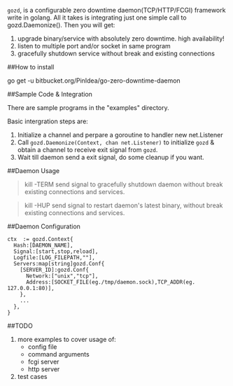 `gozd`, is a configurable zero downtime daemon(TCP/HTTP/FCGI) framework write in golang. All it takes is integrating just one simple call to gozd.Daemonize(). Then you will get:

1. upgrade binary/service with absolutely zero downtime. high availability!
2. listen to multiple port and/or socket in same program
3. gracefully shutdown service without break and existing connections

##How to install

  go get -u bitbucket.org/PinIdea/go-zero-downtime-daemon

##Sample Code & Integration

There are sample programs in the "examples" directory.

Basic intergration steps are:

1. Initialize a channel and perpare a goroutine to handler new net.Listener 
2. Call `gozd.Daemonize(Context, chan net.Listener)` to initialize `gozd` & obtain a channel to receive exit signal from `gozd`.
3. Wait till daemon send a exit signal, do some cleanup if you want.

##Daemon Usage

> kill -TERM <pid>  send signal to gracefully shutdown daemon without break existing connections and services.

> kill -HUP <pid>  send signal to restart daemon's latest binary, without break existing connections and services.

##Daemon Configuration

    ctx  := gozd.Context{
      Hash:[DAEMON_NAME],
      Signal:[start,stop,reload],
      Logfile:[LOG_FILEPATH,""], 
      Servers:map[string]gozd.Conf{
        [SERVER_ID]:gozd.Conf{
          Network:["unix","tcp"],
          Address:[SOCKET_FILE(eg./tmp/daemon.sock),TCP_ADDR(eg. 127.0.0.1:80)],
        },
        ...
      },
    }
  
##TODO

1. more examples to cover usage of:
    + config file
    + command arguments
    + fcgi server
    + http server
2. test cases

